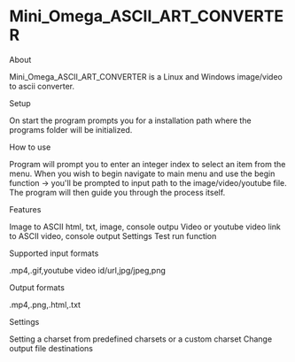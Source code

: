 # Mini_Omega_ASCII_ART_CONVERTER

 About
 
Mini_Omega_ASCII_ART_CONVERTER is a Linux and Windows image/video to ascii converter.
 
 Setup
 
On start the program prompts you for a installation path where the programs folder will be initialized.
 
 How to use
 
Program will prompt you to enter an integer index to select an item from the menu.
When you wish to begin navigate to main menu and use the begin function -> you'll be prompted to input path to the image/video/youtube file.
The program will then guide you through the process itself.

 Features
 
Image to ASCII html, txt, image, console outpu
Video or youtube video link to ASCII video, console output
Settings
Test run function

 Supported input formats
 
.mp4,.gif,youtube video id/url,jpg/jpeg,png

 Output formats
 
.mp4,.png,.html,.txt

 Settings
 
Setting a charset from predefined charsets or a custom charset
Change output file destinations
